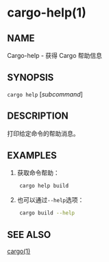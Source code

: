 # cargo-help(1)

## NAME

Cargo-help - 获得 Cargo 帮助信息

## SYNOPSIS

`cargo help` [_subcommand_]

## DESCRIPTION

打印给定命令的帮助消息。

## EXAMPLES

1.  获取命令帮助：

```bash
    cargo help build
```

2.  也可以通过`--help`选项：

```bash
    cargo build --help
```

## SEE ALSO

[cargo(1)](cargo.zh.md)
